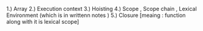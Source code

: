 1.) Array
2.) Execution context
3.) Hoisting
4.) Scope , Scope chain , Lexical Environment (which is in writtenn notes )
5.) Closure [meaing : function along with it is lexical scope]
